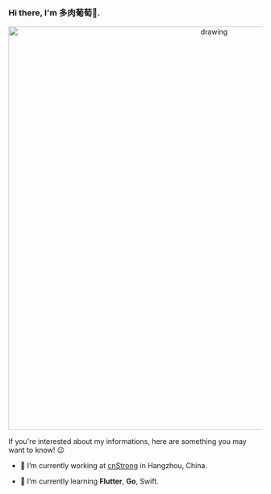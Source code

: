 ### Hi there, I'm 多肉葡萄👋.

<p align="center">
<img src=https://github.com/tongyangsheng/tongyangsheng/blob/master/Flutter%20engineer.png alt="drawing" width="800">
</p>

If you're interested about my informations, here are something you may want to know! 😉

- 🏢 I’m currently working at [cnStrong](http://www.cnstrong.cn) in Hangzhou, China.

- 🌱 I’m currently learning **Flutter**, **Go**, Swift.
